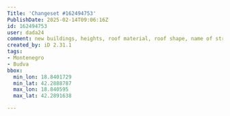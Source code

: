 ```yaml
---
Title: 'Changeset #162494753'
PublishDate: 2025-02-14T09:06:16Z
id: 162494753
user: dada24
comment: new buildings, heights, roof material, roof shape, name of streets, new area
created_by: iD 2.31.1
tags:
- Montenegro
- Budva
bbox:
  min_lon: 18.8401729
  min_lat: 42.2888787
  max_lon: 18.840595
  max_lat: 42.2891638

---
```

